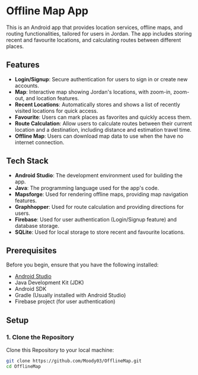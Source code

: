 # Offline Map App

This is an Android app that provides location services, offline maps, and routing functionalities, tailored for users in Jordan. 
The app includes storing recent and favourite locations, and calculating routes between different places.

## Features
- **Login/Signup**: Secure authentication for users to sign in or create new accounts.
- **Map**: Interactive map showing Jordan's locations, with zoom-in, zoom-out, and location features.
- **Recent Locations**: Automatically stores and shows a list of recently visited locations for quick access.
- **Favourite**: Users can mark places as favorites and quickly access them.
- **Route Calculation**: Allow users to calculate routes between their current location and a destination, including distance and estimation travel time.
- **Offline Map**: Users can download map data to use when the have no internet connection.

## Tech Stack
- **Android Studio**: The development environment used for building the app.
- **Java**: The programming language used for the app's code.
- **Mapsforge**: Used for rendering offline maps, providing map navigation features.
- **Graphhopper**: Used for route calculation and providing directions for users.
- **Firebase**: Used for user authentication (Login/Signup feature) and database storage.
- **SQLite**: Used for local storage to store recent and favourite locations.


## Prerequisites

Before you begin, ensure that you have the following installed:

- [Android Studio](https://developer.android.com/studio)
- Java Development Kit (JDK)
- Android SDK
- Gradle (Usually installed with Android Studio)
- Firebase project (for user authentication)

## Setup

### 1. Clone the Repository

Clone this Repository to your local machine:
```bash
git clone https://github.com/Moody03/OfflineMap.git
cd OfflineMap
```
